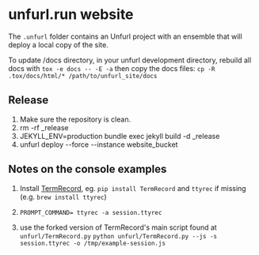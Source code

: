# unfurl.run website

The `.unfurl` folder contains an Unfurl project with an ensemble that will deploy a local copy of the site. 

To update /docs directory, in your unfurl development directory,
rebuild all docs with `tox -e docs -- -E -a` then copy the docs files: ```cp -R .tox/docs/html/* /path/to/unfurl_site/docs```

## Release

1. Make sure the repository is clean.
2. rm -rf _release
3. JEKYLL_ENV=production bundle exec jekyll build -d _release
4. unfurl deploy --force --instance website_bucket

## Notes on the console examples

1. Install [TermRecord](https://github.com/theonewolf/TermRecord), eg. `pip install TermRecord` and `ttyrec` if missing (e.g. `brew install ttyrec`)

2. `PROMPT_COMMAND= ttyrec -a session.ttyrec`

3. use the forked version of TermRecord's main script found at `unfurl/TermRecord.py`
`python unfurl/TermRecord.py --js -s session.ttyrec -o /tmp/example-session.js`
